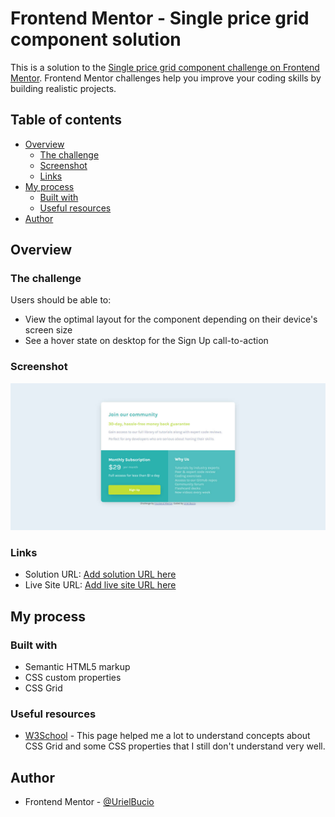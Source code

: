# Frontend Mentor - Single price grid component solution

This is a solution to the [Single price grid component challenge on Frontend Mentor](https://www.frontendmentor.io/challenges/single-price-grid-component-5ce41129d0ff452fec5abbbc). Frontend Mentor challenges help you improve your coding skills by building realistic projects. 

## Table of contents

- [Overview](#overview)
  - [The challenge](#the-challenge)
  - [Screenshot](#screenshot)
  - [Links](#links)
- [My process](#my-process)
  - [Built with](#built-with)
  - [Useful resources](#useful-resources)
- [Author](#author)

## Overview

### The challenge

Users should be able to:

- View the optimal layout for the component depending on their device's screen size
- See a hover state on desktop for the Sign Up call-to-action

### Screenshot

![](./src/img/screenshot.jpg)

### Links

- Solution URL: [Add solution URL here](https://github.com/UrielBucio/single_price_frontend)
- Live Site URL: [Add live site URL here](https://single-price-fronted-mentor.netlify.app/)

## My process

### Built with

- Semantic HTML5 markup
- CSS custom properties
- CSS Grid

### Useful resources

- [W3School](https://www.w3schools.com/default.asp) - This page helped me a lot to understand concepts about CSS Grid and some CSS properties that I still don't understand very well.

## Author

- Frontend Mentor - [@UrielBucio](https://www.frontendmentor.io/profile/UrielBucio)